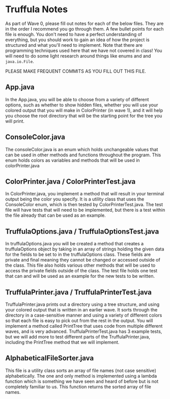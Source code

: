 # Truffula Notes
As part of Wave 0, please fill out notes for each of the below files. They are in the order I recommend you go through them. A few bullet points for each file is enough. You don't need to have a perfect understanding of everything, but you should work to gain an idea of how the project is structured and what you'll need to implement. Note that there are programming techniques used here that we have not covered in class! You will need to do some light research around things like enums and and `java.io.File`.

PLEASE MAKE FREQUENT COMMITS AS YOU FILL OUT THIS FILE.

## App.java
In the App.java, you will be able to choose from a variety of different options, such as whether to show hidden files, whether you will use your colored output that you will make in ColorPrinter (in wave 1), and it will help you choose the root directory that will be the starting point for the tree you will print.

## ConsoleColor.java
The consoleColor.java is an enum which holds unchangeable values that can be used in other methods and functions throughout the program. This enum holds colors as variables and methods that will be used in colorPrinter.java

## ColorPrinter.java / ColorPrinterTest.java
In ColorPrinter.java, you implement a method that will result in your terminal output being the color you specify. It is a utility class that uses the ConsoleColor enum, which is then tested by ColorPrinterTest.java. The test file will have tests that will need to be implemented, but there is a test within the file already that can be used as an example. 

## TruffulaOptions.java / TruffulaOptionsTest.java
In truffulaOptions.java you will be created a method that creates a truffulaOptions object by taking in an array of strings holding the given data for the fields to be set to in the truffulaOptions class. These fields are private and final meaning they cannot be changed or accessed outside of the class. This file also holds various other methods that will be used to access the private fields outside of the class. The test file holds one test that can and will be used as an example for the new tests to be written.

## TruffulaPrinter.java / TruffulaPrinterTest.java
TruffulaPrinter.java prints out a directory using a tree structure, and using your colored output that is written in an earlier wave. It sorts through the directory in a case-sensitive manner and using a variety of different colors so that each file is easy to pick out from the rest in the output. You will implement a method called PrintTree that uses code from multiple different waves, and is very advanced. TruffulaPrinterTest.java has 3 example tests, but we will add more to test different parts of the TruffulaPrinter.java, including the PrintTree method that we will implement.

## AlphabeticalFileSorter.java
This file is a utility class sorts an array of file names (not case sensitive) alphabetically. The one and only method is implemented using a lambda function which is something we have seen and heard of before but is not completely familiar to us. This function returns the sorted array of file names.